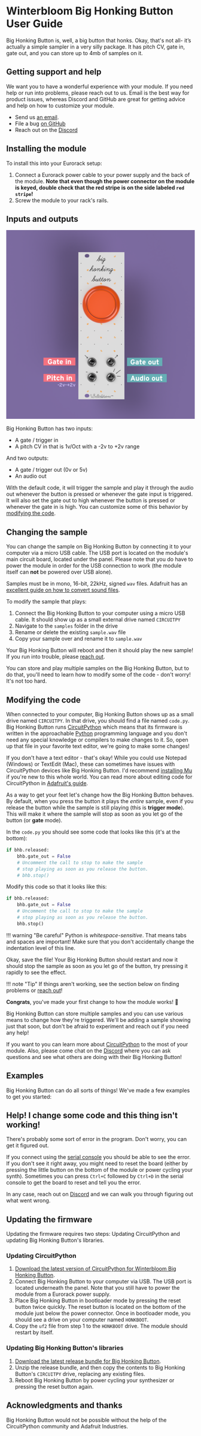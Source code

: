 # Winterbloom Big Honking Button User Guide

Big Honking Button is, well, a big button that honks. Okay, that's not all- it’s actually a simple sampler in a very silly package. It has pitch CV, gate in, gate out, and you can store up to 4mb of samples on it.

## Getting support and help

We want you to have a wonderful experience with your module. If you need help or run into problems, please reach out to us. Email is the best way for product issues, whereas Discord and GitHub are great for getting advice and help on how to customize your module.

* Send us [an email](mailto:support@winterbloom.com).
* File a bug [on GitHub](https://github.com/theacodes/Winterbloom-Big-Honking-Button)
* Reach out on the [Discord][discord]


## Installing the module

To install this into your Eurorack setup:

1. Connect a Eurorack power cable to your power supply and the back of the module. **Note that even though the power connector on the module is keyed, double check that the red stripe is on the side labeled `red stripe`!**
1. Screw the module to your rack's rails.


## Inputs and outputs

![images/honk-program-labels.png](images/honk-program-labels.png)

Big Honking Button has two inputs:

- A gate / trigger in
- A pitch CV in that is 1v/Oct with a -2v to +2v range

And two outputs:

- A gate / trigger out (0v or 5v)
- An audio out


With the default code, it will trigger the sample and play it through the audio out whenever the button is pressed or whenever the gate input is triggered. It will also set the gate out to high whenever the button is pressed or whenever the gate in is high. You can customize some of this behavior by [modifying the code](#modifying-the-code).


## Changing the sample

You can change the sample on Big Honking Button by connecting it to your computer via a micro USB cable. The USB port is located on the module's main circuit board, located under the panel. Please note that you do have to power the module in order for the USB connection to work (the module itself can **not** be powered over USB alone).

Samples must be in mono, 16-bit, 22kHz, signed `wav` files. Adafruit has an [excellent guide on how to convert sound files](https://learn.adafruit.com/adafruit-wave-shield-audio-shield-for-arduino/convert-files).

To modify the sample that plays:

1. Connect the Big Honking Button to your computer using a micro USB cable. It should show up as a small external drive named `CIRCUITPY`
1. Navigate to the `samples` folder in the drive
1. Rename or delete the existing `sample.wav` file
1. Copy your sample over and rename it to `sample.wav`

Your Big Honking Button will reboot and then it should play the new sample! If you run into trouble, please [reach out](#getting-support-and-help).

You can store and play multiple samples on the Big Honking Button, but to do that, you'll need to learn how to modify some of the code - don't worry! It's not too hard.


## Modifying the code

When connected to your computer, Big Honking Button shows up as a small drive named `CIRCUITPY`. In that drive, you should find a file named `code.py`. Big Honking Button runs [CircuitPython](https://circuitpython.org) which means that its firmware is written in the approachable [Python](https://python.org) programming language and you don't need any special knowledge or compilers to make changes to it. So, open up that file in your favorite text editor, we're going to make some changes!

If you don't have a text editor - that's okay! While you could use Notepad (Windows) or TextEdit (Mac), these can sometimes have issues with CircuitPython devices like Big Honking Button. I'd recommend [installing Mu](https://learn.adafruit.com/welcome-to-circuitpython/installing-mu-editor) if you're new to this whole world. You can read more about editing code for CircuitPython in [Adafruit's guide](https://learn.adafruit.com/welcome-to-circuitpython/creating-and-editing-code).

As a way to get your feet let's change how the Big Honking Button behaves. By default, when you press the button it plays the *entire* sample, even if you release the button while the sample is still playing (this is **trigger mode**). This will make it where the sample will stop as soon as you let go of the button (or **gate** mode).
 
In the `code.py` you should see some code that looks like this (it's at the bottom):

```python
if bhb.released:
    bhb.gate_out = False
    # Uncomment the call to stop to make the sample
    # stop playing as soon as you release the button.
    # bhb.stop()
```

Modify this code so that it looks like this:

```python
if bhb.released:
    bhb.gate_out = False
    # Uncomment the call to stop to make the sample
    # stop playing as soon as you release the button.
    bhb.stop()
```

!!! warning "Be careful"
    Python is *whitespace-sensitive*. That means tabs and spaces are important! Make sure that you don't accidentally change the indentation level of this line.

Okay, save the file! Your Big Honking Button should restart and now it should stop the sample as soon as you let go of the button, try pressing it rapidly to see the effect.

!!! note "Tip"
    If things aren't working, see the section below on finding problems or [reach out](#getting-support-and-help)!

**Congrats**, you've made your first change to how the module works!  🎉

Big Honking Button can store multiple samples and you can use various means to change how they're triggered. We'll be adding a sample showing just that soon, but don't be afraid to experiment and reach out if you need any help!

If you want to you can learn more about [CircuitPython](https://learn.adafruit.com/welcome-to-circuitpython/overview) to the most of your module. Also, please come chat on the [Discord][discord] where you can ask questions and see what others are doing with their Big Honking Button!


## Examples

Big Honking Button can do all sorts of things! We've made a few examples to get you started:




## Help! I change some code and this thing isn't working!

There's probably some sort of error in the program. Don't worry, you can get it figured out.

If you connect using the [serial console](https://learn.adafruit.com/welcome-to-circuitpython/kattni-connecting-to-the-serial-console) you should be able to see the error. If you don't see it right away, you might need to reset the board (either by pressing the little button on the bottom of the module or power cycling your synth). Sometimes you can press `Ctrl+C` followed by `Ctrl+D` in the serial console to get the board to reset and tell you the error.

In any case, reach out on [Discord][discord] and we can walk you through figuring out what went wrong.

## Updating the firmware

Updating the firmware requires two steps: Updating CircuitPython and updating Big Honking Button's libraries.

### Updating CircuitPython

1. [Download the latest version of CircuitPython for Winterbloom Big Honking Button](https://circuitpython.org/board/winterbloom_big_honking_button/).
1. Connect Big Honking Button to your computer via USB. The USB port is located underneath the panel. Note that you still have to power the module from a Eurorack power supply.
1. Place Big Honking Button in bootloader mode by pressing the reset button twice quickly. The reset button is located on the bottom of the module just below the power connector. Once in bootloader mode, you should see a drive on your computer named `HONKBOOT`.
1. Copy the `uf2` file from step 1 to the `HONKBOOT` drive. The module should restart by itself.

### Updating Big Honking Button's libraries

1. [Download the latest release bundle for Big Honking Button](https://github.com/theacodes/Winterbloom-Big-Honking-Button/releases).
2. Unzip the release bundle, and then copy the contents to Big Honking Button's `CIRCUITPY` drive, replacing any existing files.
3. Reboot Big Honking Button by power cycling your synthesizer or pressing the reset button again.


<!-- ## Frequently asked questions

Got a question not answered here? [Reach out](#getting-support-and-help), we'll be happy to help! -->


## Acknowledgments and thanks

Big Honking Button would not be possible without the help of the CircuitPython community and Adafruit Industries.


[discord]: https://discord.gg/UpfqghQ